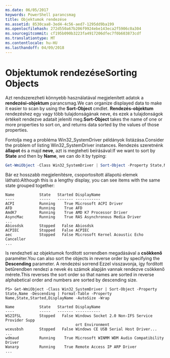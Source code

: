 ```yaml
---
ms.date: 06/05/2017
keywords: PowerShell parancsmag
title: Objektumok rendezése
ms.assetid: 8530caa8-3ed4-4c56-aed7-1295dd9ba199
ms.openlocfilehash: 272d550a67b206f9924ebe143eca2f5906c0a304
ms.sourcegitcommit: cf195b090b3223fa4917206dfec7f0b603873cdf
ms.translationtype: MT
ms.contentlocale: hu-HU
ms.lasthandoff: 04/09/2018
---
```

# <a name="sorting-objects"></a><span data-ttu-id="d034f-103">Objektumok rendezése</span><span class="sxs-lookup"><span data-stu-id="d034f-103">Sorting Objects</span></span>

<span data-ttu-id="d034f-104">Azt rendszerezheti könnyebb használatával megjelenített adatok a **rendezési-objektum** parancsmag.</span><span class="sxs-lookup"><span data-stu-id="d034f-104">We can organize displayed data to make it easier to scan by using the **Sort-Object** cmdlet.</span></span> <span data-ttu-id="d034f-105">**Rendezés-objektum** rendezéshez egy vagy több tulajdonságának neve, és ezek a tulajdonságok értékeit rendezve adatait jeleníti meg.</span><span class="sxs-lookup"><span data-stu-id="d034f-105">**Sort-Object** takes the name of one or more properties to sort on, and returns data sorted by the values of those properties.</span></span>

<span data-ttu-id="d034f-106">Fontolja meg a probléma Win32_SystemDriver példányok listázása.</span><span class="sxs-lookup"><span data-stu-id="d034f-106">Consider the problem of listing Win32_SystemDriver instances.</span></span> <span data-ttu-id="d034f-107">Rendezés szeretnénk **állapot** és a majd **neve**, azt is megteheti beírásával:</span><span class="sxs-lookup"><span data-stu-id="d034f-107">If we want to sort by **State** and then by **Name**, we can do it by typing:</span></span>

```powershell
Get-WmiObject -Class Win32_SystemDriver | Sort-Object -Property State,Name | Format-Table -Property Name,State,Started,DisplayName -AutoSize -Wrap
```

<span data-ttu-id="d034f-108">Bár ez hosszabb megjelenítésre, csoportosított állapotú elemek látható:</span><span class="sxs-lookup"><span data-stu-id="d034f-108">Although this is a lengthy display, you can see items with the same state grouped together:</span></span>

```output
Name           State   Started DisplayName
----           -----   ------- -----------
ACPI           Running    True Microsoft ACPI Driver
AFD            Running    True AFD
AmdK7          Running    True AMD K7 Processor Driver
AsyncMac       Running    True RAS Asynchronous Media Driver
...
Abiosdsk       Stopped   False Abiosdsk
ACPIEC         Stopped   False ACPIEC
aec            Stopped   False Microsoft Kernel Acoustic Echo Canceller
...
```

<span data-ttu-id="d034f-109">Is rendezheti az objektumok fordított sorrendben megadásával a **csökkenő** paraméter.</span><span class="sxs-lookup"><span data-stu-id="d034f-109">You can also sort the objects in reverse order by specifying the **Descending** parameter.</span></span> <span data-ttu-id="d034f-110">A rendezési sorrend Ezzel visszavonja, így fordított betűrendben rendezi a nevek és számok alapján vannak rendezve csökkenő mérete.</span><span class="sxs-lookup"><span data-stu-id="d034f-110">This reverses the sort order so that names are sorted in reverse alphabetical order and numbers are sorted by descending size.</span></span>

```
PS> Get-WmiObject -Class Win32_SystemDriver | Sort-Object -Property State,Name -Descending | Format-Table -Property Name,State,Started,DisplayName -AutoSize -Wrap

Name           State   Started DisplayName
----           -----   ------- -----------
WS2IFSL        Stopped   False Windows Socket 2.0 Non-IFS Service Provider Supp
                               ort Environment
wceusbsh       Stopped   False Windows CE USB Serial Host Driver...
...
wdmaud         Running    True Microsoft WINMM WDM Audio Compatibility Driver
Wanarp         Running    True Remote Access IP ARP Driver
...
```